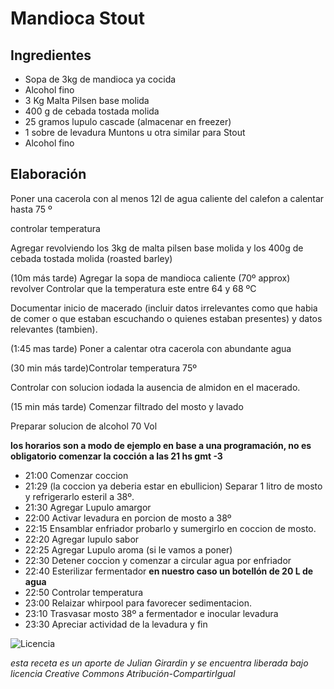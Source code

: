# Mandioca Stout

## Ingredientes

+ Sopa de 3kg de mandioca ya cocida
+ Alcohol fino
+ 3 Kg Malta Pilsen base molida
+ 400 g de cebada tostada molida
+ 25 gramos lupulo cascade (almacenar en freezer)
+ 1 sobre de levadura Muntons u otra similar para Stout
+ Alcohol fino

## Elaboración

Poner una cacerola con al menos 12l de agua caliente del calefon a calentar hasta 75 º

controlar temperatura

Agregar revolviendo los 3kg de malta pilsen base molida y los 400g de cebada tostada molida (roasted barley)

(10m más tarde) Agregar la sopa de mandioca caliente (70º approx) revolver Controlar que la temperatura este entre 64 y 68 ºC 

Documentar inicio de macerado (incluir datos irrelevantes como que habia de comer o que estaban escuchando o quienes estaban presentes) y datos relevantes (tambien).

(1:45 mas tarde) Poner a calentar otra cacerola con abundante agua

(30 min más tarde)Controlar temperatura 75º

Controlar con solucion iodada la ausencia de almidon en el macerado.

(15 min más tarde) Comenzar filtrado del mosto y lavado 

Preparar solucion de alcohol 70 Vol

**los horarios son a modo de ejemplo en base a una programación, no es obligatorio comenzar la cocción a las 21 hs gmt -3**
+ 21:00  Comenzar coccion
+ 21:29 (la coccion ya deberia estar en ebullicion) Separar 1 litro de mosto  y refrigerarlo esteril a 38º.
+ 21:30  Agregar Lupulo amargor
+ 22:00 Activar levadura en porcion de mosto a 38º
+ 22:15 Ensamblar enfriador probarlo y sumergirlo en coccion de mosto.
+ 22:20 Agregar lupulo sabor
+ 22:25 Agregar Lupulo aroma (si le vamos a poner)
+ 22:30 Detener coccion y comenzar a circular agua por enfriador
+ 22:40 Esterilizar fermentador **en nuestro caso un botellón de 20 L de agua**
+ 22:50 Controlar temperatura 
+ 23:00 Relaizar whirpool para favorecer sedimentacion.
+ 23:10 Trasvasar mosto 38º a fermentador e inocular levadura
+ 23:30 Apreciar actividad de la levadura y fin

![Licencia](http://es.creativecommons.org/blog/wp-content/uploads/2013/04/by-nc-sa.eu_petit.png "Licencia")

*esta receta es un aporte de Julian Girardin y se encuentra liberada bajo licencia Creative Commons Atribución-CompartirIgual*

